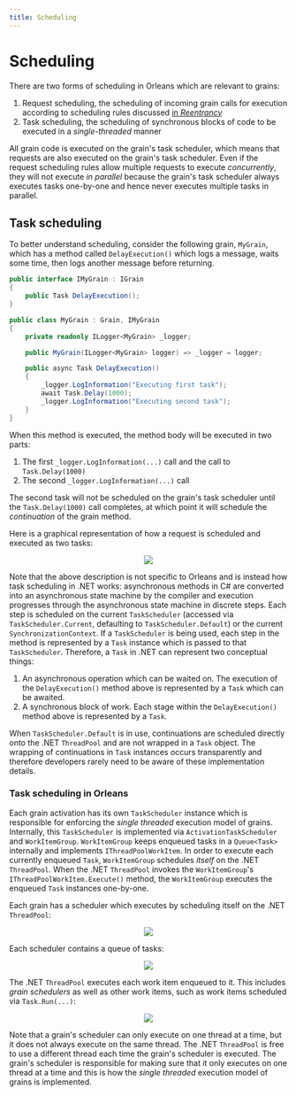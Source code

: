 ```yaml
---
title: Scheduling
---
```


# Scheduling

There are two forms of scheduling in Orleans which are relevant to grains:

1. Request scheduling, the scheduling of incoming grain calls for execution according to scheduling rules discussed [in *Reentrancy*](../grains/reentrancy.md)
1. Task scheduling, the scheduling of synchronous blocks of code to be executed in a *single-threaded* manner

All grain code is executed on the grain's task scheduler, which means that requests are also executed on the grain's task scheduler.
Even if the request scheduling rules allow multiple requests to execute *concurrently*, they will not execute *in parallel* because the grain's task scheduler always executes tasks one-by-one and hence never executes multiple tasks in parallel.

## Task scheduling

To better understand scheduling, consider the following grain, `MyGrain`, which has a method called `DelayExecution()` which logs a message, waits some time, then logs another message before returning.

``` csharp
public interface IMyGrain : IGrain
{
    public Task DelayExecution();
}

public class MyGrain : Grain, IMyGrain
{
    private readonly ILogger<MyGrain> _logger;

    public MyGrain(ILogger<MyGrain> logger) => _logger = logger;

    public async Task DelayExecution()
    {
        _logger.LogInformation("Executing first task");
        await Task.Delay(1000);
        _logger.LogInformation("Executing second task");
    }
}
```

When this method is executed, the method body will be executed in two parts:

1. The first `_logger.LogInformation(...)` call and the call to `Task.Delay(1000)`
1. The second `_logger.LogInformation(...)` call

The second task will not be scheduled on the grain's task scheduler until the `Task.Delay(1000)` call completes, at which point it will schedule the *continuation* of the grain method.

Here is a graphical representation of how a request is scheduled and executed as two tasks:

<p align="center">
    <img src="~/images/scheduling_1.png" />
</p>

Note that the above description is not specific to Orleans and is instead how task scheduling in .NET works: asynchronous methods in C# are converted into an asynchronous state machine by the compiler and execution progresses through the asynchronous state machine in discrete steps.
Each step is scheduled on the current `TaskScheduler` (accessed via `TaskScheduler.Current`, defaulting to `TaskScheduler.Default`) or the current `SynchronizationContext`.
If a `TaskScheduler` is being used, each step in the method is represented by a `Task` instance which is passed to that `TaskScheduler`.
Therefore, a `Task` in .NET can represent two conceptual things:

1. An asynchronous operation which can be waited on. The execution of the `DelayExecution()` method above is represented by a `Task` which can be awaited.
1. A synchronous block of work. Each stage within the `DelayExecution()` method above is represented by a `Task`.

When `TaskScheduler.Default` is in use, continuations are scheduled directly onto the .NET `ThreadPool` and are not wrapped in a `Task` object.
The wrapping of continuations in `Task` instances occurs transparently and therefore developers rarely need to be aware of these implementation details.

### Task scheduling in Orleans

Each grain activation has its own `TaskScheduler` instance which is responsible for enforcing the *single threaded* execution model of grains.
Internally, this `TaskScheduler` is implemented via `ActivationTaskScheduler` and `WorkItemGroup`.
`WorkItemGroup` keeps enqueued tasks in a `Queue<Task>` internally and implements `IThreadPoolWorkItem`.
In order to execute each currently enqueued `Task`, `WorkItemGroup` schedules *itself* on the .NET `ThreadPool`. When the .NET `ThreadPool` invokes the `WorkItemGroup`'s `IThreadPoolWorkItem.Execute()` method, the `WorkItemGroup` executes the enqueued `Task` instances one-by-one.

Each grain has a scheduler which executes by scheduling itself on the .NET `ThreadPool`:

<p align="center">
    <img src="~/images/scheduling_2.png" />
</p>

Each scheduler contains a queue of tasks:

<p align="center">
    <img src="~/images/scheduling_3.png" />
</p>

The .NET `ThreadPool` executes each work item enqueued to it. This includes *grain schedulers* as well as other work items, such as work items scheduled via `Task.Run(...)`:

<p align="center">
    <img src="~/images/scheduling_4.png" />
</p>

Note that a grain's scheduler can only execute on one thread at a time, but it does not always execute on the same thread. The .NET `ThreadPool` is free to use a different thread each time the grain's scheduler is executed. The grain's scheduler is responsible for making sure that it only executes on one thread at a time and this is how the *single threaded* execution model of grains is implemented.
